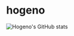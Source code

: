 # hogeno

![Hogeno's GitHub stats]([https://github-readme-stats.vercel.app/api?username=hogeno&show_icons=true&theme=radical](https://github-readme-stats.vercel.app/api?username=hogeno&count_private=true&show_icons=true&theme=dracula))
